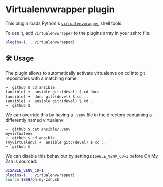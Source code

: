 # Virtualenvwrapper plugin

This plugin loads Python's
[`virtualenvwrapper`](HTTPS://virtualenvwrapper.readthedocs.io/en/latest/) shell
tools.

To use it, add `virtualenvwrapper` to the plugins array in your zshrc file:

```zsh
plugins=(... virtualenvwrapper)
```

## 🛠️ Usage

The plugin allows to automatically activate virtualenvs on cd into git
repositories with a matching name:

```
➜  github $ cd ansible
(ansible) ➜  ansible git:(devel) $ cd docs
(ansible) ➜  docs git:(devel) $ cd ..
(ansible) ➜  ansible git:(devel) $ cd ..
➜  github $
```

We can override this by having a `.venv` file in the directory containing a
differently named virtualenv:

```
➜  github $ cat ansible/.venv
myvirtualenv
➜  github $ cd ansible
(myvirtualenv) ➜  ansible git:(devel) $ cd ..
➜  github $
```

We can disable this behaviour by setting `DISABLE_VENV_CD=1` before Oh My Zsh is
sourced:

```zsh
DISABLE_VENV_CD=1
plugins=(... virtualenvwrapper)
source $ZSH/oh-my-zsh.sh
```
